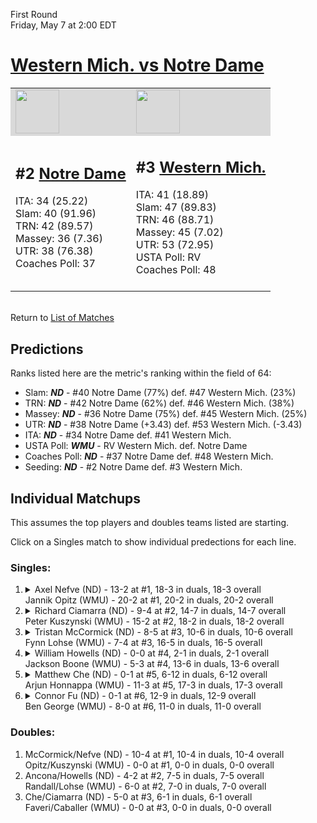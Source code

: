 First Round  
Friday, May 7 at 2:00 EDT
# [Western Mich. vs Notre Dame](https://www.ncaa.com/game/5833372) 

<table>  
<tr style="background-color: #d9d9d9 !important"><td><a href="#"><img src="https://www.ncaa.com/sites/default/files/images/logos/schools/n/notre-dame.70.png" width="70" height="70" /></a></td><td><a href="#"><img src="https://www.ncaa.com/sites/default/files/images/logos/schools/w/western-mich.70.png" width="70" height="70" /></a></td></tr>
<tr><td>  

<h2>#2 <a href="#">Notre Dame</a></h2>  
ITA: 34 (25.22)<br>  
Slam: 40 (91.96)<br>  
TRN: 42 (89.57)<br>  
Massey: 36 (7.36)<br>  
UTR: 38 (76.38)<br>  
Coaches Poll: 37<br>  
<br>  

</td><td>  

<h2>#3 <a href="#">Western Mich.</a></h2>  
ITA: 41 (18.89)<br>  
Slam: 47 (89.83)<br>  
TRN: 46 (88.71)<br>  
Massey: 45 (7.02)<br>  
UTR: 53 (72.95)<br>  
USTA Poll: RV<br>  
Coaches Poll: 48<br>  
<br>  

</td></tr></table>  


<br>Return to [List of Matches](../index.md)  

## Predictions  

Ranks listed here are the metric's ranking within the field of 64:  
- Slam: ***ND*** - #40 Notre Dame (77%) def. #47 Western Mich. (23%)  
- TRN: ***ND*** - #42 Notre Dame (62%) def. #46 Western Mich. (38%)  
- Massey: ***ND*** - #36 Notre Dame (75%) def. #45 Western Mich. (25%)  
- UTR: ***ND*** - #38 Notre Dame (+3.43) def. #53 Western Mich. (-3.43)  
- ITA: ***ND*** - #34 Notre Dame def. #41 Western Mich.  
- USTA Poll: ***WMU*** - RV Western Mich. def. Notre Dame  
- Coaches Poll: ***ND*** - #37 Notre Dame def. #48 Western Mich.  
- Seeding: ***ND*** - #2 Notre Dame def. #3 Western Mich.  

## Individual Matchups  

This assumes the top players and doubles teams listed are starting.  

Click on a Singles match to show individual predections for each line.  

### Singles:  

<ol>
<li><details><summary markdown="span">
Axel Nefve (ND) - 13-2 at #1, 18-3 in duals, 18-3 overall<br>  
Jannik Opitz (WMU) - 20-2 at #1, 20-2 in duals, 20-2 overall
</summary><h4>Predictions</h4><ul>
<li>Slam: <b><i>VT</i></b> - #30 Virginia Tech (56%) def. #35 Texas Tech (44%)</li>  
</ul></details></li>
<li><details><summary markdown="span">
Richard Ciamarra (ND) - 9-4 at #2, 14-7 in duals, 14-7 overall<br>  
Peter Kuszynski (WMU) - 15-2 at #2, 18-2 in duals, 18-2 overall
</summary><h4>Predictions</h4><ul>
<li>Slam: <b><i>VT</i></b> - #30 Virginia Tech (56%) def. #35 Texas Tech (44%)</li>  
</ul></details></li>
<li><details><summary markdown="span">
Tristan McCormick (ND) - 8-5 at #3, 10-6 in duals, 10-6 overall<br>  
Fynn Lohse (WMU) - 7-4 at #3, 16-5 in duals, 16-5 overall
</summary><h4>Predictions</h4><ul>
<li>Slam: <b><i>VT</i></b> - #30 Virginia Tech (56%) def. #35 Texas Tech (44%)</li>  
</ul></details></li>
<li><details><summary markdown="span">
William Howells (ND) - 0-0 at #4, 2-1 in duals, 2-1 overall<br>  
Jackson Boone (WMU) - 5-3 at #4, 13-6 in duals, 13-6 overall
</summary><h4>Predictions</h4><ul>
<li>Slam: <b><i>VT</i></b> - #30 Virginia Tech (56%) def. #35 Texas Tech (44%)</li>  
</ul></details></li>
<li><details><summary markdown="span">
Matthew Che (ND) - 0-1 at #5, 6-12 in duals, 6-12 overall<br>  
Arjun Honnappa (WMU) - 11-3 at #5, 17-3 in duals, 17-3 overall
</summary><h4>Predictions</h4><ul>
<li>Slam: <b><i>VT</i></b> - #30 Virginia Tech (56%) def. #35 Texas Tech (44%)</li>  
</ul></details></li>
<li><details><summary markdown="span">
Connor Fu (ND) - 0-1 at #6, 12-9 in duals, 12-9 overall<br>  
Ben George (WMU) - 8-0 at #6, 11-0 in duals, 11-0 overall
</summary><h4>Predictions</h4><ul>
<li>Slam: <b><i>VT</i></b> - #30 Virginia Tech (56%) def. #35 Texas Tech (44%)</li>  
</ul></details></li>
</ol>

### Doubles:  
1. McCormick/Nefve (ND) - 10-4 at #1, 10-4 in duals, 10-4 overall  
   Opitz/Kuszynski (WMU) - 0-0 at #1, 0-0 in duals, 0-0 overall
2. Ancona/Howells (ND) - 4-2 at #2, 7-5 in duals, 7-5 overall  
   Randall/Lohse (WMU) - 6-0 at #2, 7-0 in duals, 7-0 overall
3. Che/Ciamarra (ND) - 5-0 at #3, 6-1 in duals, 6-1 overall  
   Faveri/Caballer (WMU) - 0-0 at #3, 0-0 in duals, 0-0 overall